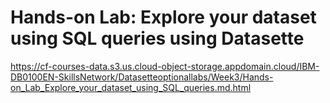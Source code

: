 # Hands-on Lab: Explore your dataset using SQL queries using Datasette

https://cf-courses-data.s3.us.cloud-object-storage.appdomain.cloud/IBM-DB0100EN-SkillsNetwork/Datasetteoptionallabs/Week3/Hands-on_Lab_Explore_your_dataset_using_SQL_queries.md.html